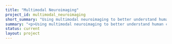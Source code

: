 ```yaml
---
title: "Multimodal Neuroimaging"
project_id: multimodal_neuroimaging
short_summary: "Using multimodal neuroimaging to better understand human cognitive functions."
summary: "<p>Using multimodal neuroimaging to better understand human cognitive functions. </p>"
status: current
layout: project
---
```

